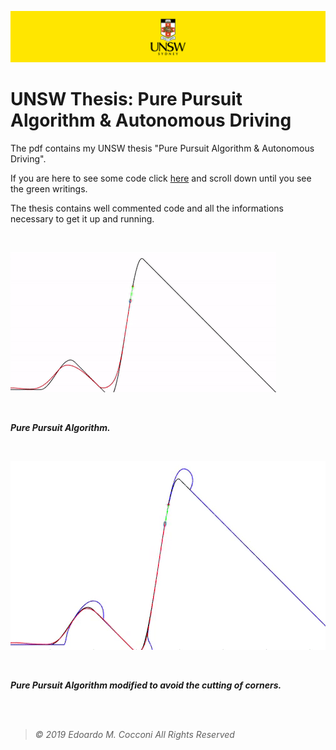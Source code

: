 ![UNSW Banner](Assets/UNSW.png)

# UNSW Thesis: Pure Pursuit Algorithm & Autonomous Driving

The pdf contains my UNSW thesis "Pure Pursuit Algorithm & Autonomous Driving".

If you are here to see some code click [here](Pure%20Pursuit%20Algorithm%20%26%20Autonomous%20Driving.pdf) and scroll down until you see the green writings.

The thesis contains well commented code and all the informations necessary to get it up and running.

<br>

![Pure Pursuit Algorithm](Assets/PurePursuit.gif)

<br>

***Pure Pursuit Algorithm.***

<br>

![Modified Pure Pursuit Algorithm](Assets/ModifiedPurePursuit.gif)

<br>

***Pure Pursuit Algorithm modified to avoid the cutting of corners.***

<br>
<br>

> *©  2019  Edoardo  M.  Cocconi  All  Rights  Reserved*
